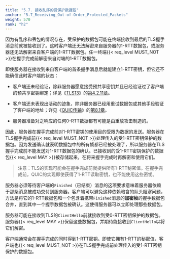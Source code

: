 ```yaml
---
title: "5.7. 接收乱序的受保护数据包"
anchor: "5.7_Receiving_Out-of-Order_Protected_Packets"
weight: 570
rank: "h2"
---
```


因为有乱序和丢包的情况存在，受保护的数据包可能在终端接收到最后的TLS握手消息前就被接收到了。这时客户端还无法解密来自服务器的1-RTT数据包，或服务器还无法解密来自客户端的1-RTT数据包。任一终端{{< req_level MUST_NOT >}}在握手完成前解密来自对端的1-RTT数据包。

即使服务器在接收到来自客户端的首条握手消息后就能建立1-RTT密钥，但它还不能确信此时客户端的状态：

* 客户端还未经验证，除非服务器愿意接受预共享密钥并且已经验证过了客户端的预共享密钥绑定；详见《[TLS13](https://www.rfc-editor.org/info/rfc8446)》的[第4.2.11章](https://www.rfc-editor.org/rfc/rfc8446.html#section-4.2.11)。

* 客户端还未表现出活动的迹象，除非服务器已经用重试数据包或其他手段验证了客户端的地址；详见《[QUIC传输](../RFC9000_Chinese_Simplified)》的[第8.1章](../RFC9000_Chinese_Simplified/#8.1_Address_Validation_during_Connection_Establishment)。

* 服务器准备对之响应的任何0-RTT数据都有可能是由重放攻击制造的。

因此，服务器在握手完成前对1-RTT密钥的使用目的受限为数据的发送。服务器在TLS握手完成前{{< req_level MUST_NOT >}}处理传入的受1-RTT密钥保护的数据包。因为发送确认就表明数据包中的所有帧都已经被处理了，所以服务器在TLS握手完成前不能发送对1-RTT数据包的确认。已接收到的受1-RTT密钥保护的数据包{{< req_level MAY >}}被存储起来，在将来握手完成时再解密和使用它们。

> 注意：TLS的实现可能会在握手完成前就提供所有1-RTT秘密值。在握手完成前，QUIC的实现即使获得了1-RTT读取密钥，也不能使用这些密钥。

服务器必须等待客户端的`Finished`（已结束）消息的这项要求意味着服务器依赖于那条消息被成功交付到服务器。客户端可以避免这种依赖暗含的队头阻塞问题，方法是将它的1-RTT数据包和一个包含着携带`Finished`消息的**加密帧**的握手数据包合并，直到其中一个握手数据包被确认。这使得服务器可以立即处理那些数据包。

服务器可能在接收到TLS的`ClientHello`前就接收到受0-RTT密钥保护的数据包。服务器{{< req_level MAY >}}保留这些数据包，并期待能接收到`ClientHello`以将它们解密。

客户端通常会在握手完成的同时得到1-RTT密钥。即使它拥有1-RTT的秘密值，客户端也{{< req_level MUST_NOT >}}在TLS握手完成前处理传入的受1-RTT密钥保护的数据包。

